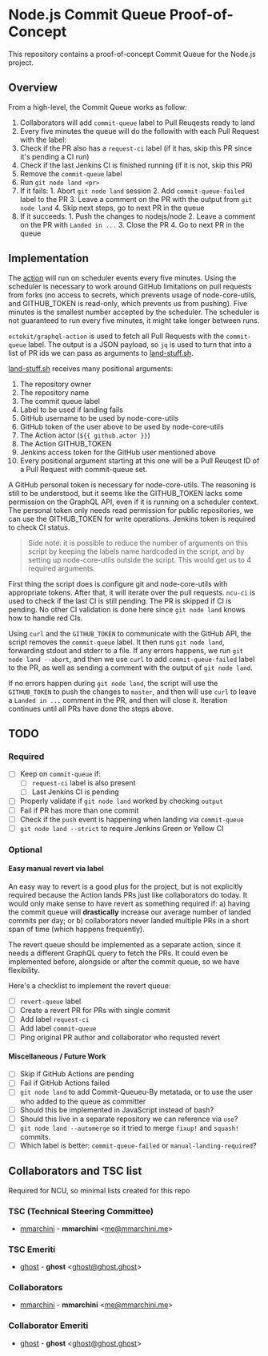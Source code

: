# Node.js Commit Queue Proof-of-Concept

This repository contains a proof-of-concept Commit Queue for the Node.js
project.

## Overview

From a high-level, the Commit Queue works as follow:

1. Collaborators will add `commit-queue` label to Pull Reuqests ready to land
2. Every five minutes the queue will do the followith with each Pull Request with the label:
  1. Check if the PR also has a `request-ci` label (if it has, skip this PR since it's pending a CI run)
  2. Check if the last Jenkins CI is finished running (if it is not, skip this PR)
  3. Remove the `commit-queue` label
  4. Run `git node land <pr>`
  5. If it fails:
    1. Abort `git node land` session
    2. Add `commit-queue-failed` label to the PR
    3. Leave a comment on the PR with the output from `git node land`
    4. Skip next steps, go to next PR in the queue
  6. If it succeeds:
    1. Push the changes to nodejs/node
    2. Leave a comment on the PR with `Landed in ...`
    3. Close the PR
    4. Go to next PR in the queue


## Implementation

The [action](/.github/workflows/commit_queue.yml) will run on scheduler events
every five minutes. Using the scheduler is necessary to work around GitHub
limitations on pull requests from forks (no access to secrets, which prevents
usage of node-core-utils, and GITHUB_TOKEN is read-only, which prevents us from
pushing). Five minutes is the smallest number accepted by the scheduler. The
scheduler is not guaranteed to run every five minutes, it might take longer
between runs.

`octokit/graphql-action` is used to fetch all Pull Requests with the
`commit-queue` label. The output is a JSON payload, so `jq` is used to turn
that into a list of PR ids we can pass as arguments to
[land-stuff.sh](./land-stuff.sh).

[land-stuff.sh](./land-stuff.sh) receives many positional arguments:

1. The repository owner
2. The repository name
3. The commit queue label
4. Label to be used if landing fails
5. GitHub username to be used by node-core-utils
5. GitHub token of the user above to be used by node-core-utils
7. The Action actor (`${{ github.actor }}`)
8. The Action GITHUB_TOKEN
9. Jenkins access token for the GitHub user mentioned above
10. Every positional argument starting at this one will be a Pull Reuqest ID of
    a Pull Request with commit-queue set.

A GitHub personal token is necessary for node-core-utils. The reasoning is
still to be understood, but it seems like the GITHUB_TOKEN lacks some
permission on the GraphQL API, even if it is running on a scheduler context.
The personal token only needs read permission for public repositories, we can
use the GITHUB_TOKEN for write operations. Jenkins token is required to check
CI status.

> Side note: it is possible to reduce the number of arguments on this script
> by keeping the labels name hardcoded in the script, and by setting up
> node-core-utils outside the script. This would get us to 4 required
> arguments.

First thing the script does is configure git and node-core-utils with
appropriate tokens. After that, it will iterate over the pull requests.
`ncu-ci` is used to check if the last CI is still pending. The PR is skipped if
CI is pending. No other CI validation is done here since `git node land` knows
how to handle red CIs.

Using `curl` and the `GITHUB_TOKEN` to communicate with the GitHub API, the
script removes the `commit-queue` label. It then runs `git node land`,
forwarding stdout and stderr to a file. If any errors happens, we run 
`git node land --abort`, and then we use `curl` to add `commit-queue-failed`
label to the PR, as well as sending a comment with the output of 
`git node land`.

If no errors happen during `git node land`, the script will use the 
`GITHUB_TOKEN` to push the changes to `master`, and then will use `curl` to
leave a `Landed in ...` comment in the PR, and then will close it. Iteration
continues until all PRs have done the steps above.

## TODO

### Required

  - [ ] Keep on `commit-queue` if:
    - [ ] `request-ci` label is also present
    - [ ] Last Jenkins CI is pending
  - [ ] Properly validate if `git node land` worked by checking `output`
  - [ ] Fail if PR has more than one commit
  - [ ] Check if the `push` event is happening when landing via `commit-queue`
  - [ ] `git node land --strict` to require Jenkins Green or Yellow CI

### Optional

#### Easy manual revert via label

An easy way to revert is a good plus for the project, but is not explicitly
required because the Action lands PRs just like collaborators do today. It
would only make sense to have revert as something required if: a) having
the commit queue will **drastically** increase our average number of landed
commits per day; or b) collaborators never landed multiple PRs in a short span
of time (which happens frequently).

The revert queue should be implemented as a separate action, since it needs a
different GraphQL query to fetch the PRs. It could even be implemented before,
alongside or after the commit queue, so we have flexibility.

Here's a checklist to implement the revert queue:

  - [ ] `revert-queue` label
  - [ ] Create a revert PR for PRs with single commit
  - [ ] Add label `request-ci`
  - [ ] Add label `commit-queue`
  - [ ] Ping original PR author and collaborator who requsted revert

#### Miscellaneous / Future Work

  - [ ] Skip if GitHub Actions are pending
  - [ ] Fail if GitHub Actions failed
  - [ ] `git node land` to add Commit-Queueu-By metatada, or to use the user
        who added to the queue as committer
  - [ ] Should this be implemented in JavaScript instead of bash?
  - [ ] Should this live in a separate repository we can reference via `use`?
  - [ ] `git node land --automerge` so it tried to merge `fixup!` and `squash!`
        commits.
  - [ ] Which label is better: `commit-queue-failed` or 
        `manual-landing-required`?

## Collaborators and TSC list

Required for NCU, so minimal lists created for this repo

### TSC (Technical Steering Committee)

* [mmarchini](https://github.com/mmarchini) -
**mmarchini** &lt;me@mmarchini.me&gt;

### TSC Emeriti

* [ghost](https://github.com/ghost) -
**ghost** &lt;ghost@ghost.ghost&gt;

### Collaborators

* [mmarchini](https://github.com/mmarchini) -
**mmarchini** &lt;me@mmarchini.me&gt;

### Collaborator Emeriti

* [ghost](https://github.com/ghost) -
**ghost** &lt;ghost@ghost.ghost&gt;
